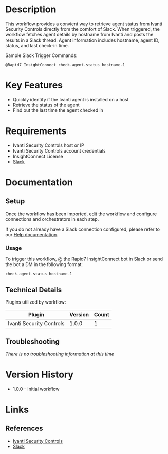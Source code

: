 # Description

This workflow provides a convient way to retrieve agent status from Ivanti Security Controls directly from the comfort of Slack. When triggered, the workflow fetches agent details by hostname from Ivanti and posts the results in a Slack thread. Agent information includes hostname, agent ID, status, and last check-in time.

Sample Slack Trigger Commands: 

`@Rapid7 InsightConnect check-agent-status hostname-1`

# Key Features

* Quickly identify if the Ivanti agent is installed on a host
* Retrieve the status of the agent
* Find out the last time the agent checked in

# Requirements

* Ivanti Security Controls host or IP
* Ivanti Security Controls account credentials
* InsightConnect License
* [Slack](https://insightconnect.help.rapid7.com/docs/configure-slack-for-chatops)

# Documentation

## Setup

Once the workflow has been imported, edit the workflow and configure connections and orchestrators in each step.

If you do not already have a Slack connection configured, please refer to our [Help documentation](https://insightconnect.help.rapid7.com/docs/configure-slack-for-chatops).

### Usage

To trigger this workflow, @ the Rapid7 InsightConnect bot in Slack or send the bot a DM in the following format:

`check-agent-status hostname-1`

## Technical Details

Plugins utilized by workflow:

|Plugin|Version|Count|
|----|----|--------|
|Ivanti Security Controls|1.0.0|1|

## Troubleshooting

_There is no troubleshooting information at this time_

# Version History

* 1.0.0 - Initial workflow

# Links

## References

* [Ivanti Security Controls](https://www.ivanti.com/products/security-controls)
* [Slack](https://slack.com)
